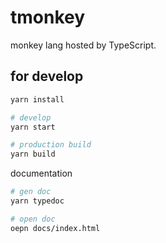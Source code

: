 # tmonkey

monkey lang hosted by TypeScript.

## for develop

```sh
yarn install

# develop
yarn start

# production build
yarn build
```

documentation

```sh
# gen doc
yarn typedoc

# open doc
oepn docs/index.html
```
